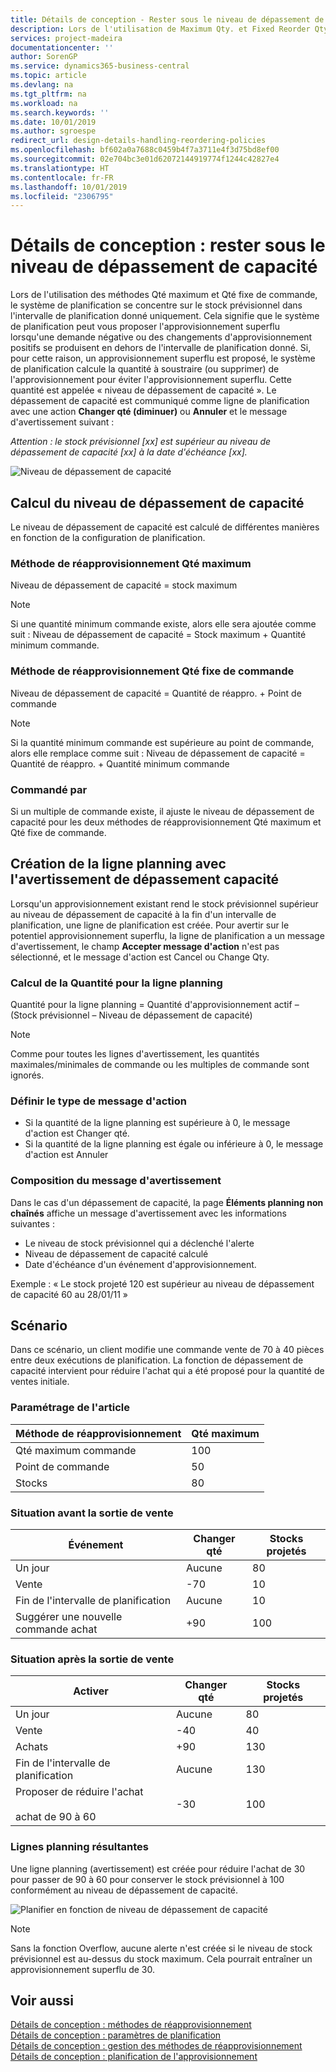 ```yaml
---
title: Détails de conception - Rester sous le niveau de dépassement de capacité | Microsoft Docs
description: Lors de l'utilisation de Maximum Qty. et Fixed Reorder Qty., le système de planification se concentre sur le stock prévisionnel dans l'intervalle de planification donné uniquement. Cela signifie que le système de planification peut vous proposer l'approvisionnement superflu lorsqu'une demande négative ou des changements d'approvisionnement positifs se produisent en dehors de l'intervalle de planification donné.
services: project-madeira
documentationcenter: ''
author: SorenGP
ms.service: dynamics365-business-central
ms.topic: article
ms.devlang: na
ms.tgt_pltfrm: na
ms.workload: na
ms.search.keywords: ''
ms.date: 10/01/2019
ms.author: sgroespe
redirect_url: design-details-handling-reordering-policies
ms.openlocfilehash: bf602a0a7688c0459b4f7a3711e4f3d75bd8ef00
ms.sourcegitcommit: 02e704bc3e01d62072144919774f1244c42827e4
ms.translationtype: HT
ms.contentlocale: fr-FR
ms.lasthandoff: 10/01/2019
ms.locfileid: "2306795"
---
```

# <a name="design-details-staying-under-the-overflow-level"></a>Détails de conception : rester sous le niveau de dépassement de capacité
Lors de l'utilisation des méthodes Qté maximum et Qté fixe de commande, le système de planification se concentre sur le stock prévisionnel dans l'intervalle de planification donné uniquement. Cela signifie que le système de planification peut vous proposer l'approvisionnement superflu lorsqu'une demande négative ou des changements d'approvisionnement positifs se produisent en dehors de l'intervalle de planification donné. Si, pour cette raison, un approvisionnement superflu est proposé, le système de planification calcule la quantité à soustraire (ou supprimer) de l'approvisionnement pour éviter l'approvisionnement superflu. Cette quantité est appelée « niveau de dépassement de capacité ». Le dépassement de capacité est communiqué comme ligne de planification avec une action **Changer qté (diminuer)** ou **Annuler** et le message d'avertissement suivant :  

*Attention : le stock prévisionnel [xx] est supérieur au niveau de dépassement de capacité [xx] à la date d'échéance [xx].*  

![Niveau de dépassement de capacité](media/supplyplanning_2_overflow1_new.png "Niveau de dépassement de capacité")  

##  <a name="calculating-the-overflow-level"></a>Calcul du niveau de dépassement de capacité  
Le niveau de dépassement de capacité est calculé de différentes manières en fonction de la configuration de planification.  

### <a name="maximum-qty-reordering-policy"></a>Méthode de réapprovisionnement Qté maximum  
Niveau de dépassement de capacité = stock maximum  

> [!NOTE]  
>  Si une quantité minimum commande existe, alors elle sera ajoutée comme suit : Niveau de dépassement de capacité = Stock maximum + Quantité minimum commande.  

### <a name="fixed-reorder-qty-reordering-policy"></a>Méthode de réapprovisionnement Qté fixe de commande  
Niveau de dépassement de capacité = Quantité de réappro. + Point de commande  

> [!NOTE]  
>  Si la quantité minimum commande est supérieure au point de commande, alors elle remplace comme suit : Niveau de dépassement de capacité = Quantité de réappro. + Quantité minimum commande  

### <a name="order-multiple"></a>Commandé par  
Si un multiple de commande existe, il ajuste le niveau de dépassement de capacité pour les deux méthodes de réapprovisionnement Qté maximum et Qté fixe de commande.  

##  <a name="creating-the-planning-line-with-overflow-warning"></a>Création de la ligne planning avec l'avertissement de dépassement capacité  
Lorsqu'un approvisionnement existant rend le stock prévisionnel supérieur au niveau de dépassement de capacité à la fin d'un intervalle de planification, une ligne de planification est créée. Pour avertir sur le potentiel approvisionnement superflu, la ligne de planification a un message d'avertissement, le champ **Accepter message d'action** n'est pas sélectionné, et le message d'action est Cancel ou Change Qty.  

### <a name="calculating-the-planning-line-quantity"></a>Calcul de la Quantité pour la ligne planning  
Quantité pour la ligne planning = Quantité d'approvisionnement actif – (Stock prévisionnel – Niveau de dépassement de capacité)  

> [!NOTE]  
>  Comme pour toutes les lignes d'avertissement, les quantités maximales/minimales de commande ou les multiples de commande sont ignorés.  

### <a name="defining-the-action-message-type"></a>Définir le type de message d'action  

-   Si la quantité de la ligne planning est supérieure à 0, le message d'action est Changer qté.  
-   Si la quantité de la ligne planning est égale ou inférieure à 0, le message d'action est Annuler  

### <a name="composing-the-warning-message"></a>Composition du message d'avertissement  
Dans le cas d'un dépassement de capacité, la page **Éléments planning non chaînés** affiche un message d'avertissement avec les informations suivantes :  

-   Le niveau de stock prévisionnel qui a déclenché l'alerte  
-   Niveau de dépassement de capacité calculé  
-   Date d'échéance d'un événement d'approvisionnement.  

Exemple : « Le stock projeté 120 est supérieur au niveau de dépassement de capacité 60 au 28/01/11 »  

## <a name="scenario"></a>Scénario  
Dans ce scénario, un client modifie une commande vente de 70 à 40 pièces entre deux exécutions de planification. La fonction de dépassement de capacité intervient pour réduire l'achat qui a été proposé pour la quantité de ventes initiale.  

### <a name="item-setup"></a>Paramétrage de l'article  

|Méthode de réapprovisionnement|Qté maximum|  
|-----------------------|------------------|  
|Qté maximum commande|100|  
|Point de commande|50|  
|Stocks|80|  

### <a name="situation-before-sales-decrease"></a>Situation avant la sortie de vente  

|Événement|Changer qté|Stocks projetés|  
|-----------|-----------------|-------------------------|  
|Un jour|Aucune|80|  
|Vente|-70|10|  
|Fin de l'intervalle de planification|Aucune|10|  
|Suggérer une nouvelle commande achat|+90|100|  

### <a name="situation-after-sales-decrease"></a>Situation après la sortie de vente  

|Activer|Changer qté|Stocks projetés|  
|------------|-----------------|-------------------------|  
|Un jour|Aucune|80|  
|Vente|-40|40|  
|Achats|+90|130|  
|Fin de l'intervalle de planification|Aucune|130|  
|Proposer de réduire l'achat<br /><br /> achat de 90 à 60|-30|100|  

### <a name="resulting-planning-lines"></a>Lignes planning résultantes  
 Une ligne planning (avertissement) est créée pour réduire l'achat de 30 pour passer de 90 à 60 pour conserver le stock prévisionnel à 100 conformément au niveau de dépassement de capacité.  

![Planifier en fonction de niveau de dépassement de capacité](media/nav_app_supply_planning_2_overflow2.png "Planifier en fonction de niveau de dépassement de capacité")  

> [!NOTE]  
>  Sans la fonction Overflow, aucune alerte n'est créée si le niveau de stock prévisionnel est au-dessus du stock maximum. Cela pourrait entraîner un approvisionnement superflu de 30.  

## <a name="see-also"></a>Voir aussi  
[Détails de conception : méthodes de réapprovisionnement](design-details-reordering-policies.md)   
[Détails de conception : paramètres de planification](design-details-planning-parameters.md)   
[Détails de conception : gestion des méthodes de réapprovisionnement](design-details-handling-reordering-policies.md)   
[Détails de conception : planification de l'approvisionnement](design-details-supply-planning.md)
